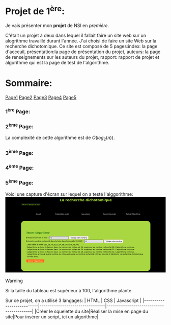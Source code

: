 # Projet de 1<SUP>ère</SUP>:
Je vais présenter mon **projet** de NSI en _première_.
  
C'était un projet à deux dans lequel il fallait faire un site web sur un alogrithme travaillé durant l'année. J'ai choisi de faire un site Web sur la recherche dichotomique. Ce site est composé de 5 pages:index: la page d'acceuil, présentation:la page de présentation du projet, auteurs: la page de renseignements sur les auteurs du projet, rapport: rapport de projet et algorithme qui est la page de test de l'algorithme.
# Sommaire:
[Page1](https://github.com/RIZZANTE-MADONNA-Alexandre-2326091/Markdown-TD1_project/blob/main/README.md#1%C3%A8re-page)
[Page2](https://github.com/RIZZANTE-MADONNA-Alexandre-2326091/Markdown-TD1_project/blob/main/README.md#2%C3%A8me-page)
[Page3]()
[Page4]()
[Page5]()
### 1<SUP>ère</SUP> Page:

### 2<SUP>ème</SUP> Page:
La complexité de cette algorithme est de $O(log_{2}(n))$.
### 3<SUP>ème</SUP> Page:

### 4<SUP>ème</SUP> Page:

### 5<SUP>ème</SUP> Page:
Voici une capture d'écran sur lequel on a testé l'alggorithme:
![Capture d'écran de la page pour tester l'algorithme.](https://github.com/RIZZANTE-MADONNA-Alexandre-2326091/Markdown-TD1_project/blob/main/Recherche%20dico.PNG)
> [!WARNING]
> Si la taille du tableau est supérieur à 100, l'algorithme plante.

Sur ce projet, on a utilisé 3 langages:
|           HTML           |              CSS               |                Javascript               |
|--------------------------|--------------------------------|-----------------------------------------|
|Créer le squelette du site|Réaliser la mise en page du site|Pour insérer un script, ici un algorithme|
